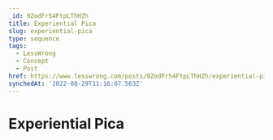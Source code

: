 ```yaml
---
_id: 9ZodFr54FtpLThHZh
title: Experiential Pica
slug: experiential-pica
type: sequence
tags:
  - LessWrong
  - Concept
  - Post
href: https://www.lesswrong.com/posts/9ZodFr54FtpLThHZh/experiential-pica
synchedAt: '2022-08-29T11:16:07.563Z'
---
```

# Experiential Pica

